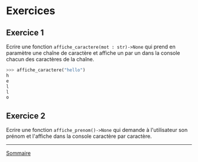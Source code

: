 # Exercices

## Exercice 1

Ecrire une fonction `affiche_caractere(mot : str)->None` qui prend en paramètre une chaîne de caractère et affiche un par un dans la console chacun des caractères de la chaîne.

```python
>>> affiche_caractere("hello")
h
e
l
l
o
```

## Exercice 2

Ecrire une fonction `affiche_prenom()->None` qui demande à l'utilisateur son prénom et l'affiche dans la console caractère par caractère.

____________

[Sommaire](./../../../README.md)